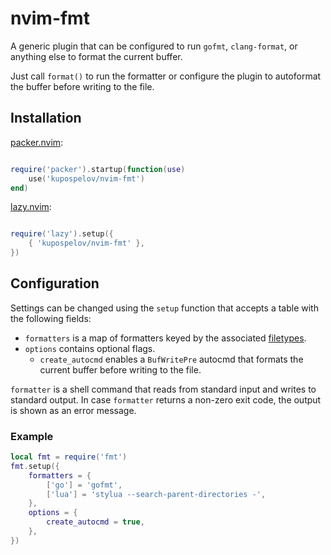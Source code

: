 # nvim-fmt

A generic plugin that can be configured to run `gofmt`, `clang-format`, or anything else to format the current buffer.

Just call `format()` to run the formatter or configure the plugin to autoformat the buffer before writing to the file.

## Installation

[packer.nvim](https://github.com/wbthomason/packer.nvim):

```lua

require('packer').startup(function(use)
    use('kupospelov/nvim-fmt')
end)

```

[lazy.nvim](https://github.com/folke/lazy.nvim):

```lua

require('lazy').setup({
    { 'kupospelov/nvim-fmt' },
})

```

## Configuration

Settings can be changed using the `setup` function that accepts a table with the following fields:
* `formatters` is a map of formatters keyed by the associated [filetypes](https://neovim.io/doc/user/filetype.html#filetypes).
* `options` contains optional flags.
  * `create_autocmd` enables a `BufWritePre` autocmd that formats the current buffer before writing to the file.

`formatter` is a shell command that reads from standard input and writes to standard output. In case `formatter` returns a non-zero exit code, the output is shown as an error message.

### Example

```lua
local fmt = require('fmt')
fmt.setup({
	formatters = {
		['go'] = 'gofmt',
		['lua'] = 'stylua --search-parent-directories -',
	},
	options = {
		create_autocmd = true,
	},
})
```
